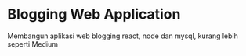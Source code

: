 # Blogging Web Application
Membangun aplikasi web blogging react, node dan mysql, kurang lebih seperti Medium